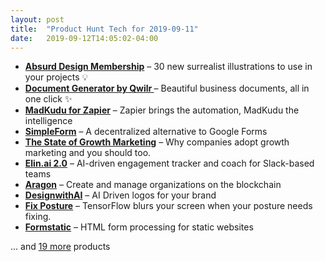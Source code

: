 ```yaml
---
layout: post
title:  "Product Hunt Tech for 2019-09-11"
date:   2019-09-12T14:05:02-04:00
---
```


* **[Absurd Design Membership](https://www.producthunt.com/posts/absurd-design-membership?utm_campaign=producthunt-api&utm_medium=api&utm_source=Application%3A+Daily+Digest+RSS+%28ID%3A+3202%29)** – 30 new surrealist illustrations to use in your projects 💡
* **[Document Generator by Qwilr ](https://www.producthunt.com/posts/document-generator-by-qwilr?utm_campaign=producthunt-api&utm_medium=api&utm_source=Application%3A+Daily+Digest+RSS+%28ID%3A+3202%29)** – Beautiful business documents, all in one click ✨
* **[MadKudu for Zapier](https://www.producthunt.com/posts/madkudu-for-zapier?utm_campaign=producthunt-api&utm_medium=api&utm_source=Application%3A+Daily+Digest+RSS+%28ID%3A+3202%29)** – Zapier brings the automation, MadKudu the intelligence
* **[SimpleForm](https://www.producthunt.com/posts/simpleform?utm_campaign=producthunt-api&utm_medium=api&utm_source=Application%3A+Daily+Digest+RSS+%28ID%3A+3202%29)** – A decentralized alternative to Google Forms
* **[The State of Growth Marketing](https://www.producthunt.com/posts/the-state-of-growth-marketing?utm_campaign=producthunt-api&utm_medium=api&utm_source=Application%3A+Daily+Digest+RSS+%28ID%3A+3202%29)** – Why companies adopt growth marketing and you should too.
* **[Elin.ai 2.0](https://www.producthunt.com/posts/elin-ai-2-0?utm_campaign=producthunt-api&utm_medium=api&utm_source=Application%3A+Daily+Digest+RSS+%28ID%3A+3202%29)** – AI-driven engagement tracker and coach for Slack-based teams
* **[Aragon](https://www.producthunt.com/posts/aragon-656bc467-f51a-438e-afb9-1fb58fac7842?utm_campaign=producthunt-api&utm_medium=api&utm_source=Application%3A+Daily+Digest+RSS+%28ID%3A+3202%29)** – Create and manage organizations on the blockchain
* **[DesignwithAI](https://www.producthunt.com/posts/designwithai?utm_campaign=producthunt-api&utm_medium=api&utm_source=Application%3A+Daily+Digest+RSS+%28ID%3A+3202%29)** – AI Driven logos for your brand
* **[Fix Posture](https://www.producthunt.com/posts/fix-posture?utm_campaign=producthunt-api&utm_medium=api&utm_source=Application%3A+Daily+Digest+RSS+%28ID%3A+3202%29)** – TensorFlow blurs your screen when your posture needs fixing.
* **[Formstatic](https://www.producthunt.com/posts/formstatic?utm_campaign=producthunt-api&utm_medium=api&utm_source=Application%3A+Daily+Digest+RSS+%28ID%3A+3202%29)** – HTML form processing for static websites

… and [19 more](https://www.producthunt.com/tech) products